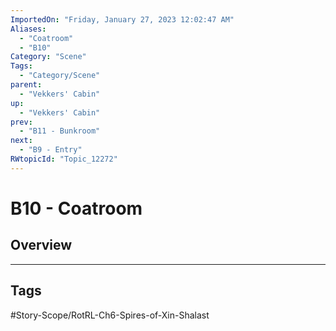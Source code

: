 ```yaml
---
ImportedOn: "Friday, January 27, 2023 12:02:47 AM"
Aliases:
  - "Coatroom"
  - "B10"
Category: "Scene"
Tags:
  - "Category/Scene"
parent:
  - "Vekkers' Cabin"
up:
  - "Vekkers' Cabin"
prev:
  - "B11 - Bunkroom"
next:
  - "B9 - Entry"
RWtopicId: "Topic_12272"
---
```

# B10 - Coatroom
## Overview

---
## Tags
#Story-Scope/RotRL-Ch6-Spires-of-Xin-Shalast

